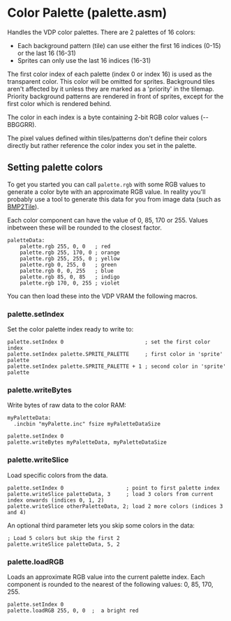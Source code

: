 # Color Palette (palette.asm)

Handles the VDP color palettes. There are 2 palettes of 16 colors:

- Each background pattern (tile) can use either the first 16 indices (0-15) or
  the last 16 (16-31)
- Sprites can only use the last 16 indices (16-31)

The first color index of each palette (index 0 or index 16) is used as the transparent color. This color will be omitted for sprites. Background tiles aren't affected by it unless they are marked as a 'priority' in the tilemap. Priority background patterns are rendered in front of sprites, except for the first color which is rendered behind.

The color in each index is a byte containing 2-bit RGB color values (--BBGGRR).

The pixel values defined within tiles/patterns don't define their colors directly but rather reference the color index you set in the palette.

## Setting palette colors

To get you started you can call `palette.rgb` with some RGB values to generate a color byte with an approximate RGB value. In reality you'll probably use a tool to generate this data for you from image data (such as [BMP2Tile](https://www.smspower.org/maxim/Software/BMP2Tile)).

Each color component can have the value of 0, 85, 170 or 255. Values inbetween these will be rounded to the closest factor.

```
paletteData:
    palette.rgb 255, 0, 0   ; red
    palette.rgb 255, 170, 0 ; orange
    palette.rgb 255, 255, 0 ; yellow
    palette.rgb 0, 255, 0   ; green
    palette.rgb 0, 0, 255   ; blue
    palette.rgb 85, 0, 85   ; indigo
    palette.rgb 170, 0, 255 ; violet
```

You can then load these into the VDP VRAM the following macros.

### palette.setIndex

Set the color palette index ready to write to:

```
palette.setIndex 0                          ; set the first color index
palette.setIndex palette.SPRITE_PALETTE     ; first color in 'sprite' palette
palette.setIndex palette.SPRITE_PALETTE + 1 ; second color in 'sprite' palette
```
### palette.writeBytes

Write bytes of raw data to the color RAM:

```
myPaletteData:
  .incbin "myPalette.inc" fsize myPaletteDataSize

palette.setIndex 0
palette.writeBytes myPaletteData, myPaletteDataSize
```

### palette.writeSlice

Load specific colors from the data.

```
palette.setIndex 0                    ; point to first palette index
palette.writeSlice paletteData, 3     ; load 3 colors from current index onwards (indices 0, 1, 2)
palette.writeSlice otherPaletteData, 2; load 2 more colors (indices 3 and 4)
```

An optional third parameter lets you skip some colors in the data:

```
; Load 5 colors but skip the first 2
palette.writeSlice paletteData, 5, 2
```

### palette.loadRGB

Loads an approximate RGB value into the current palette index. Each component is rounded to the nearest of the following values: 0, 85, 170, 255.

```
palette.setIndex 0
palette.loadRGB 255, 0, 0  ;  a bright red
```